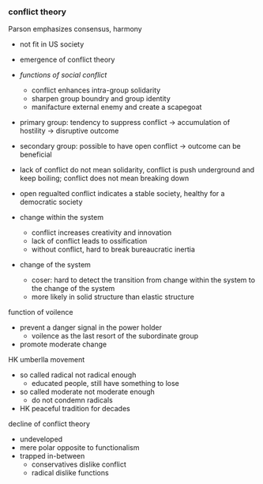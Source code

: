 ### conflict theory

Parson emphasizes consensus, harmony
- not fit in US society
- emergence of conflict theory
- *functions of social conflict*
    - conflict enhances intra-group solidarity
    - sharpen group boundry and group identity
    - manifacture external enemy and create a scapegoat
- primary group: tendency to suppress conflict -> accumulation of hostility -> disruptive outcome
- secondary group: possible to have open conflict -> outcome can be beneficial
- lack of conflict do not mean solidarity, conflict is push underground and keep boiling; conflict does not mean breaking down
- open regualted conflict indicates a stable society, healthy for a democratic society


- change within the system
    - conflict increases creativity and innovation
    - lack of conflict leads to ossification
    - without conflict, hard to break bureaucratic inertia
- change of the system
    - coser: hard to detect the transition from change within the system to the change of the system
    - more likely in solid structure than elastic structure

function of voilence
- prevent a danger signal in the power holder
    - voilence as the last resort of the subordinate group
- promote moderate change

HK umberlla movement
- so called radical not radical enough
    - educated people, still have something to lose
- so called moderate not moderate enough
    - do not condemn radicals
- HK peaceful tradition for decades

decline of conflict theory
- undeveloped
- mere polar opposite to functionalism
- trapped in-between
    - conservatives dislike conflict
    - radical dislike functions
